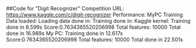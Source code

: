 ##Code for "Digit Recognizer"
Competition URL:
    https://www.kaggle.com/c/digit-recognizer
Performance:
    MyPC
        Training Data loaded:
        Loading data done in:
        Training done in:
Kaggle kernel:
    Training done in 8.599s
    Score:0.7634365520206998
    Total features: 10000
    Total done in 16.989s
My PC:
    Training done in 12.617s
    Score:0.7634365520206998
    Total features: 10000
    Total done in 22.501s

